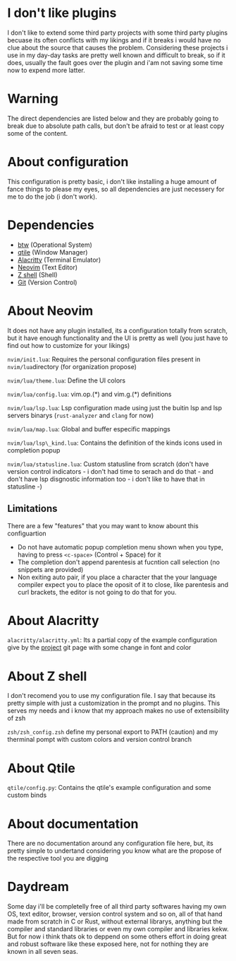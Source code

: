# I don't like plugins
I don't like to extend some third party projects with some third party plugins
becuase its often conflicts with my likings and if it breaks i would have no
clue about the source that causes the problem. Considering these projects i use
in my day-day tasks are pretty well known and difficult to break, so if it
does, usually the fault goes over the plugin and i'am not saving some time now
to expend more latter.

# Warning
The direct dependencies are listed below and they are probably going to break
due to absolute path calls, but don't be afraid to test or at least copy some
of the content.

# About configuration
This configuration is pretty basic, i don't like installing a huge amount of
fance things to please my eyes, so all dependencies are just necessery for me
to do the job (i don't work).

# Dependencies
* [btw](https://archlinux.org/) (Operational System)
* [qtile](https://qtile.org/) (Window Manager)
* [Alacritty](https://github.com/alacritty/alacritty) (Terminal Emulator)
* [Neovim](https://neovim.io/) (Text Editor)
* [Z shell](https://github.com/ohmyzsh/ohmyzsh/wiki/Installing-ZSH) (Shell)
* [Git](https://git-scm.com/) (Version Control)

# About Neovim
It does not have any plugin installed, its a configuration totally from scratch, but
it have enough functionality and the UI is pretty as well (you just have to
find out how to customize for your likings)

`nvim/init.lua`: Requires the personal configuration files present in
`nvim/lua`directory (for organization propose)

`nvim/lua/theme.lua`: Define the UI colors

`nvim/lua/config.lua`: vim.op.(\*) and vim.g.(\*) definitions

`nvim/lua/lsp.lua`: Lsp configuration made using just the buitin lsp and lsp
servers binarys (`rust-analyzer` and `clang` for now)

`nvim/lua/map.lua`: Global and buffer especific mappings 

`nvim/lua/lsp\_kind.lua`: Contains the definition of the kinds icons used in
completion popup

`nvim/lua/statusline.lua`: Custom statusline from scratch (don't have version
control indicators - i don't had time to serach and do that -  and don't have
lsp disgnostic information too - i don't like to have that in statusline -)

## Limitations
There are a few "features" that you may want to know abount this configuartion
* Do not have automatic popup completion menu shown when you type, having to
  press `<c-space>` (Control + Space) for it
* The completion don't append parentesis at fucntion call selection (no snippets are provided)
* Non exiting auto pair, if you place a character that the your language
  compiler expect you to place the oposit of it to close, like parentesis and
  curl brackets, the editor is not going to do that for you.

# About Alacritty
`alacritty/alacritty.yml`: Its a partial copy of the example configuration give
by the [project](https://github.com/alacritty/alacritty) git page with some
change in font and color

# About Z shell
I don't recomend you to use my configuration file. I say that because its
pretty simple with just a customization in the prompt and no plugins. This
serves my needs and i know that my approach makes no use of extensibility of
zsh

`zsh/zsh_config.zsh` define my personal export to PATH (caution) and my
therminal pompt with custom colors and version control branch

# About Qtile
`qtile/config.py`: Contains the qtile's example configuration and some custom
binds 

# About documentation
There are no documentation around any configuration file here, but, its pretty
simple to undertand considering you know what are the propose of the respective
tool you are digging

# Daydream
Some day i'll be completelly free of all third party softwares having my own
OS, text editor, browser, version control system and so on, all of that hand
made from scratch in C or Rust, without external librarys, anything but the
compiler and standard libraries or even my own compiler and libraries kekw.
But for now i think thats ok to deppend on some others effort in doing great
and robust software like these exposed here, not for nothing they are known in
all seven seas.
